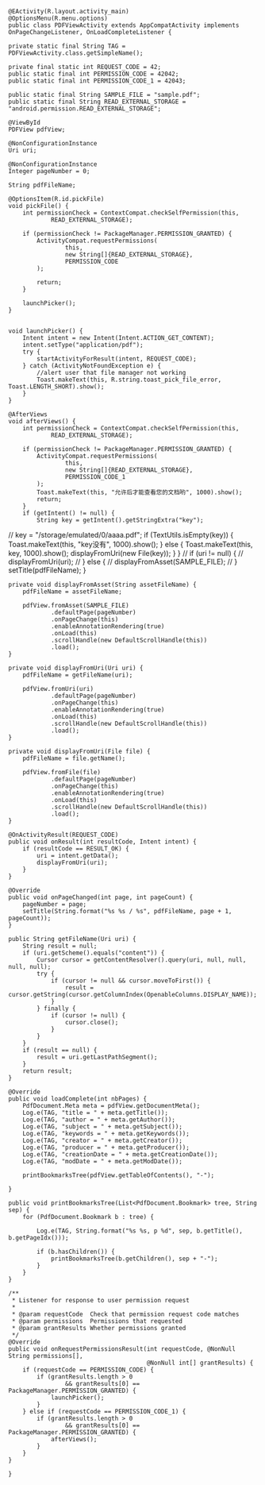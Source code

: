 

	@EActivity(R.layout.activity_main)
	@OptionsMenu(R.menu.options)
	public class PDFViewActivity extends AppCompatActivity implements 	OnPageChangeListener, OnLoadCompleteListener {

    private static final String TAG = PDFViewActivity.class.getSimpleName();

    private final static int REQUEST_CODE = 42;
    public static final int PERMISSION_CODE = 42042;
    public static final int PERMISSION_CODE_1 = 42043;

    public static final String SAMPLE_FILE = "sample.pdf";
    public static final String READ_EXTERNAL_STORAGE = "android.permission.READ_EXTERNAL_STORAGE";

    @ViewById
    PDFView pdfView;

    @NonConfigurationInstance
    Uri uri;

    @NonConfigurationInstance
    Integer pageNumber = 0;

    String pdfFileName;

    @OptionsItem(R.id.pickFile)
    void pickFile() {
        int permissionCheck = ContextCompat.checkSelfPermission(this,
                READ_EXTERNAL_STORAGE);

        if (permissionCheck != PackageManager.PERMISSION_GRANTED) {
            ActivityCompat.requestPermissions(
                    this,
                    new String[]{READ_EXTERNAL_STORAGE},
                    PERMISSION_CODE
            );

            return;
        }

        launchPicker();
    }


    void launchPicker() {
        Intent intent = new Intent(Intent.ACTION_GET_CONTENT);
        intent.setType("application/pdf");
        try {
            startActivityForResult(intent, REQUEST_CODE);
        } catch (ActivityNotFoundException e) {
            //alert user that file manager not working
            Toast.makeText(this, R.string.toast_pick_file_error, Toast.LENGTH_SHORT).show();
        }
    }

    @AfterViews
    void afterViews() {
        int permissionCheck = ContextCompat.checkSelfPermission(this,
                READ_EXTERNAL_STORAGE);

        if (permissionCheck != PackageManager.PERMISSION_GRANTED) {
            ActivityCompat.requestPermissions(
                    this,
                    new String[]{READ_EXTERNAL_STORAGE},
                    PERMISSION_CODE_1
            );
            Toast.makeText(this, "允许后才能查看您的文档哟", 1000).show();
            return;
        }
        if (getIntent() != null) {
            String key = getIntent().getStringExtra("key");
//            key = "/storage/emulated/0/aaaa.pdf";
            if (TextUtils.isEmpty(key)) {
                Toast.makeText(this, "key没有", 1000).show();
            } else {
                Toast.makeText(this, key, 1000).show();
                displayFromUri(new File(key));
            }
        }
//        if (uri != null) {
//            displayFromUri(uri);
//        } else {
//            displayFromAsset(SAMPLE_FILE);
//        }
        setTitle(pdfFileName);
    }

    private void displayFromAsset(String assetFileName) {
        pdfFileName = assetFileName;

        pdfView.fromAsset(SAMPLE_FILE)
                .defaultPage(pageNumber)
                .onPageChange(this)
                .enableAnnotationRendering(true)
                .onLoad(this)
                .scrollHandle(new DefaultScrollHandle(this))
                .load();
    }

    private void displayFromUri(Uri uri) {
        pdfFileName = getFileName(uri);

        pdfView.fromUri(uri)
                .defaultPage(pageNumber)
                .onPageChange(this)
                .enableAnnotationRendering(true)
                .onLoad(this)
                .scrollHandle(new DefaultScrollHandle(this))
                .load();
    }

    private void displayFromUri(File file) {
        pdfFileName = file.getName();

        pdfView.fromFile(file)
                .defaultPage(pageNumber)
                .onPageChange(this)
                .enableAnnotationRendering(true)
                .onLoad(this)
                .scrollHandle(new DefaultScrollHandle(this))
                .load();
    }

    @OnActivityResult(REQUEST_CODE)
    public void onResult(int resultCode, Intent intent) {
        if (resultCode == RESULT_OK) {
            uri = intent.getData();
            displayFromUri(uri);
        }
    }

    @Override
    public void onPageChanged(int page, int pageCount) {
        pageNumber = page;
        setTitle(String.format("%s %s / %s", pdfFileName, page + 1, pageCount));
    }

    public String getFileName(Uri uri) {
        String result = null;
        if (uri.getScheme().equals("content")) {
            Cursor cursor = getContentResolver().query(uri, null, null, null, null);
            try {
                if (cursor != null && cursor.moveToFirst()) {
                    result = cursor.getString(cursor.getColumnIndex(OpenableColumns.DISPLAY_NAME));
                }
            } finally {
                if (cursor != null) {
                    cursor.close();
                }
            }
        }
        if (result == null) {
            result = uri.getLastPathSegment();
        }
        return result;
    }

    @Override
    public void loadComplete(int nbPages) {
        PdfDocument.Meta meta = pdfView.getDocumentMeta();
        Log.e(TAG, "title = " + meta.getTitle());
        Log.e(TAG, "author = " + meta.getAuthor());
        Log.e(TAG, "subject = " + meta.getSubject());
        Log.e(TAG, "keywords = " + meta.getKeywords());
        Log.e(TAG, "creator = " + meta.getCreator());
        Log.e(TAG, "producer = " + meta.getProducer());
        Log.e(TAG, "creationDate = " + meta.getCreationDate());
        Log.e(TAG, "modDate = " + meta.getModDate());

        printBookmarksTree(pdfView.getTableOfContents(), "-");

    }

    public void printBookmarksTree(List<PdfDocument.Bookmark> tree, String sep) {
        for (PdfDocument.Bookmark b : tree) {

            Log.e(TAG, String.format("%s %s, p %d", sep, b.getTitle(), b.getPageIdx()));

            if (b.hasChildren()) {
                printBookmarksTree(b.getChildren(), sep + "-");
            }
        }
    }

    /**
     * Listener for response to user permission request
     *
     * @param requestCode  Check that permission request code matches
     * @param permissions  Permissions that requested
     * @param grantResults Whether permissions granted
     */
    @Override
    public void onRequestPermissionsResult(int requestCode, @NonNull String permissions[],
                                           @NonNull int[] grantResults) {
        if (requestCode == PERMISSION_CODE) {
            if (grantResults.length > 0
                    && grantResults[0] == PackageManager.PERMISSION_GRANTED) {
                launchPicker();
            }
        } else if (requestCode == PERMISSION_CODE_1) {
            if (grantResults.length > 0
                    && grantResults[0] == PackageManager.PERMISSION_GRANTED) {
                afterViews();
            }
        }
    }

	}
